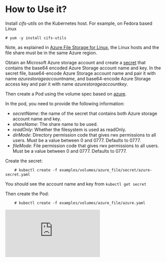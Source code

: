 # How to Use it?

Install *cifs-utils* on the Kubernetes host. For example, on Fedora based Linux

    # yum -y install cifs-utils

Note, as explained in [Azure File Storage for Linux](https://azure.microsoft.com/en-us/documentation/articles/storage-how-to-use-files-linux/), the Linux hosts and the file share must be in the same Azure region.

Obtain an Microsoft Azure storage account and create a [secret](secret/azure-secret.yaml) that contains the base64 encoded Azure Storage account name and key. In the secret file, base64-encode Azure Storage account name and pair it with name *azurestorageaccountname*, and base64-encode Azure Storage access key and pair it with name *azurestorageaccountkey*.

Then create a Pod using the volume spec based on [azure](azure.yaml).

In the pod, you need to provide the following information:

- *secretName*:  the name of the secret that contains both Azure storage account name and key.
- *shareName*: The share name to be used.
- *readOnly*: Whether the filesystem is used as readOnly.
- *dirMode*: Directory permission code that gives rwx permissions to all users. Must be a value between 0 and 0777. Defaults to 0777.
- *fileMode*: File permission code that gives rwx permissions to all users. Must be a value between 0 and 0777. Defaults to 0777.

Create the secret:

```console
    # kubectl create -f examples/volumes/azure_file/secret/azure-secret.yaml
```

You should see the account name and key from `kubectl get secret`

Then create the Pod:

```console
    # kubectl create -f examples/volumes/azure_file/azure.yaml
```

<!-- BEGIN MUNGE: GENERATED_ANALYTICS -->
[![Analytics](https://kubernetes-site.appspot.com/UA-36037335-10/GitHub/examples/volumes/azure_file/README.md?pixel)]()
<!-- END MUNGE: GENERATED_ANALYTICS -->
